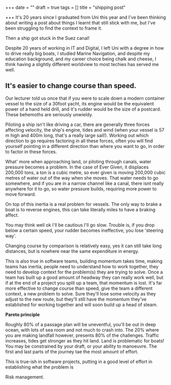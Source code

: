 +++
date = ""
draft = true
tags = []
title = "shipping post"

+++
It's 20 years since I graduated from Uni this year and I've been thinking about writing a post about things I learnt that still stick with me, but I've been struggling to find the context to frame it.

Then a ship got stuck in the Suez canal!

Despite 20 years of working in IT and Digital, I left Uni with a degree in how to drive really big boats, I studied Marine Navigation, and despite my education background, and my career choice being chalk and cheese, I think having a slightly different worldview to most techies has served me well.

## It's easier to change course than speed.

Our lecturer told us once that if you were to scale down a modern container vessel to the size of a 30foot yacht, its engine would be the equivalent power of a hand held drill, and it's rudder would be the size of a postcard. These behemoths are seriously unwieldy.

Piloting a ship isn't like driving a car, there are generally three forces affecting velocity, the ship's engine, tides and wind (when your vessel is 57 m high and 400m long, that's a really large sail!). Working out which direction to go requires factoring in all these forces, often you will find yourself pointing in a different direction than where you want to go, in order to factor in these forces.

What' more when approaching land, or piloting through canals, water pressure becomes a problem. In the case of Ever Given, it displaces 200,000 tons, a ton is a cubic metre, so ever given is moving 200,000 cubic metres of water out of the way when she moves.  That water needs to go somewhere, and if you are in a narrow channel like a canal, there isnt really anywhere for it to go, so water pressure builds, requiring more power to move forward.

On top of this inertia is a real problem for vessels. The only way to brake a boat is to reverse engines, this can take literally miles to have a braking affect. 

You may think well ok I'll be cautious I'll go slow. Trouble is, if you drop below a certain speed, your rudder becomes ineffective, you lose 'steering way'.

Changing course by comparison is relatively easy, yes it can still take long distances, but is nowhere near the same expenditure in energy.

This is also true in software teams, building momentum takes time, making teams has inertia, people need to understand how to work together, they need to develop context for the problem(s) they are trying to solve. Once a team has built up a good amount of headway they can really work well, but if at the end of a project you split up a team, that momentum is lost. It's far more effective to change course than speed, give the team a different context, a new problem to solve. Sure they'll lose some velocity as they adjust to the new route, but they'll still have the momentum they've established for working together and will soon build up a head of steam.

**Pareto principle**

Roughly 80% of a passage plan will be uneventful, you'll be out in deep ocean, with lots of sea room and not much to crash into. The 20% where you are making landfall however, presents 80% of the challenges. Traffic increases, tides get stronger as they hit land. Land is problematic for boats! You may be constrained by your draft, or your ability to manoeuvre. The first and last parts of the journey tae the most amount of effort.

This is true-ish in software projects, putting in a good level of effort in establishing what the problem is 

Risk management.